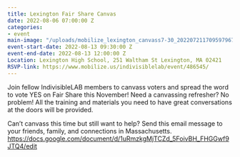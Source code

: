 ```yaml
---
title: Lexington Fair Share Canvas
date: 2022-08-06 07:00:00 Z
categories:
- event
main-image: "/uploads/mobilize_lexington_canvass7-30_20220721170959796779.png.webp"
event-start-date: 2022-08-13 09:30:00 Z
event-end-date: 2022-08-13 12:00:00 Z
Location: Lexington High School, 251 Waltham St Lexington, MA 02421
RSVP-link: https://www.mobilize.us/indivisiblelab/event/486545/
---
```


Join fellow IndivisibleLAB members to canvass voters and spread the word to vote YES on Fair Share this November! Need a canvassing refresher? No problem! All the training and materials you need to have great conversations at the doors will be provided.

Can’t canvass this time but still want to help? Send this email message to your friends, family, and connections in Massachusetts.
https://docs.google.com/document/d/1uRmzkgMjTCZd_5FoivBH_FHGGwf9JTQ4/edit